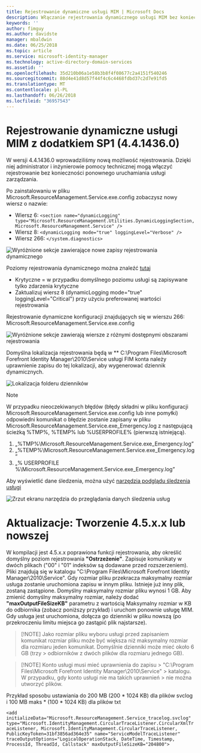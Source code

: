 ```yaml
---
title: Rejestrowanie dynamiczne usługi MIM | Microsoft Docs
description: Włączanie rejestrowania dynamicznego usługi MIM bez konieczności ponownego uruchamiania usługi zarządzania
keywords: ''
author: fimguy
ms.author: davidste
manager: mbaldwin
ms.date: 06/25/2018
ms.topic: article
ms.service: microsoft-identity-manager
ms.technology: active-directory-domain-services
ms.assetid: ''
ms.openlocfilehash: 35d210b06a1e58b3b8f4f08677c2a4151f540246
ms.sourcegitcommit: 88d4e41d8d57f44f4c6c4468fdbd37c2d7e91fd5
ms.translationtype: MT
ms.contentlocale: pl-PL
ms.lasthandoff: 06/26/2018
ms.locfileid: "36957543"
---
```

# <a name="mim-sp1-4414360--service-dynamic-logging"></a>Rejestrowanie dynamiczne usługi MIM z dodatkiem SP1 (4.4.1436.0)
W wersji 4.4.1436.0 wprowadziliśmy nową możliwość rejestrowania. Dzięki niej administrator i inżynierowie pomocy technicznej mogą włączyć rejestrowanie bez konieczności ponownego uruchamiania usługi zarządzania.

Po zainstalowaniu w pliku Microsoft.ResourceManagement.Service.exe.config zobaczysz nowy wiersz o nazwie:

*   Wiersz 6: ``<section name="dynamicLogging" type="Microsoft.ResourceManagement.Utilities.DynamicLoggingSection, Microsoft.ResourceManagement.Service" />``
*   Wiersz 8: ``<dynamicLogging mode="true" loggingLevel="Verbose" />``
*   Wiersz 266: ``</system.diagnostics> ``

![Wyróżnione sekcje zawierające nowe zapisy rejestrowania dynamicznego](media/mim-service-dynamic-logging/screen01.png)

Poziomy rejestrowania dynamicznego można znaleźć [tutaj](https://msdn.microsoft.com/library/ms733025(v=vs.110).aspx#Anchor_3)

- Krytyczne = w przypadku domyślnego poziomu usługi są zapisywane tylko zdarzenia krytyczne
- Zaktualizuj wiersz 8 (dynamicLogging mode="true" loggingLevel="Critical") przy użyciu preferowanej wartości rejestrowania

Rejestrowanie dynamiczne konfiguracji znajdujących się w wierszu 266: Microsoft.ResourceManagement.Service.exe.config

![Wyróżnione sekcje zawierają wiersze z różnymi dostępnymi obszarami rejestrowania](media/mim-service-dynamic-logging/screen02.png)

Domyślna lokalizacja rejestrowania będą w ** C:\Program Files\Microsoft Forefront Identity Manager\2010\Service usługi FIM konta należy uprawnienie zapisu do tej lokalizacji, aby wygenerować dziennik dynamicznych.

![Lokalizacja folderu dzienników](media/mim-service-dynamic-logging/screen03.png)

> [!NOTE]
>  W przypadku nieoczekiwanych błędów (błędy składni w pliku konfiguracji Microsoft.ResourceManagement.Service.exe.config lub inne pomyłki) odpowiedni komunikat o błędzie zostanie zapisany w pliku Microsoft.ResourceManagement.Service.exe_Emergency.log z następującą ścieżką %TMP%, %TEMP% lub %USERPROFILE% (pierwszą istniejącą).  
> 1. „%TMP%\Microsoft.ResourceManagement.Service.exe_Emergency.log”
> 2. „%TEMP%\Microsoft.ResourceManagement.Service.exe_Emergency.log”
> 3. „% USERPROFILE %\Microsoft.ResourceManagement.Service.exe_Emergency.log”

Aby wyświetlić dane śledzenia, można użyć [narzędzia podglądu śledzenia usługi](https://msdn.microsoft.com//library/aa751795(v=vs.110).aspx)

 ![Zrzut ekranu narzędzia do przeglądania danych śledzenia usług](media/mim-service-dynamic-logging/screen04.png)

# <a name="updates-build-45xx-or-greater"></a>Aktualizacje: Tworzenie 4.5.x.x lub nowszej

W kompilacji jest 4.5.x.x poprawiona funkcji rejestrowania, aby określić domyślny poziom rejestrowania **"Ostrzeżenie"**. Zapisuje komunikaty w dwóch plikach ("00" i "01" indeksów są dodawane przed rozszerzeniem). Pliki znajdują się w katalogu "C:\Program Files\Microsoft Forefront Identity Manager\2010\Service". Gdy rozmiar pliku przekracza maksymalny rozmiar usługa zostanie uruchomiona zapisu w innym pliku. Istnieje już inny plik, zostaną zastąpione. Domyślny maksymalny rozmiar pliku wynosi 1 GB. Aby zmienić domyślny maksymalny rozmiar, należy dodać **"maxOutputFileSizeKB"** parametru z wartością Maksymalny rozmiar w KB do odbiornika (zobacz poniższy przykład) i uruchom ponownie usługę MIM. Gdy usługa jest uruchomiona, dołącza go dzienniki w pliku nowszą (po przekroczeniu limitu miejsca go zastąpić plik najstarsze). 

> [!NOTE] Jako rozmiar pliku wyboru usługi przed zapisaniem komunikat rozmiar pliku może być większa niż maksymalny rozmiar dla rozmiaru jeden komunikat. Domyślnie dzienniki może mieć około 6 GB (trzy > odbiorników z dwóch plików dla rozmiaru jednego GB).

> [!NOTE] Konto usługi musi mieć uprawnienia do zapisu > "C:\Program Files\Microsoft Forefront Identity Manager\2010\Service" > katalogu. W przypadku, gdy konto usługi nie ma takich uprawnień > nie można utworzyć plików.

Przykład sposobu ustawiania do 200 MB (200 * 1024 KB) dla plików svclog i 100 MB maks * (100 * 1024 KB) dla plików txt

`<add initializeData="Microsoft.ResourceManagement.Service_tracelog.svclog" type="Microsoft.IdentityManagement.CircularTraceListener.CircularXmlTraceListener, Microsoft.IdentityManagement.CircularTraceListener, PublicKeyToken=31bf3856ad364e35" name="ServiceModelTraceListener" traceOutputOptions="LogicalOperationStack, DateTime, Timestamp, ProcessId, ThreadId, Callstack" maxOutputFileSizeKB="204800">`
